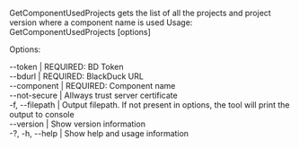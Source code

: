 GetComponentUsedProjects gets the list of all the projects and project version where a component name is used
Usage: GetComponentUsedProjects [options]

Options:

--token | REQUIRED: BD Token  
--bdurl | REQUIRED: BlackDuck URL  
--component | REQUIRED: Component name  
--not-secure | Allways trust server certificate  
-f, --filepath | Output filepath. If not present in options, the tool will print the output to console  
--version | Show version information  
-?, -h, --help | Show help and usage information  
